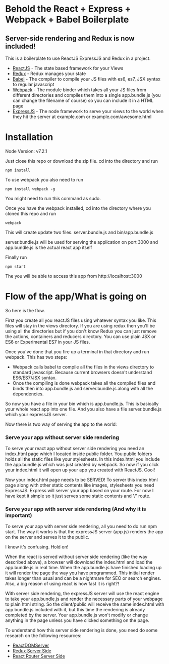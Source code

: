 # Behold the React + Express + Webpack + Babel Boilerplate
## Server-side rendering and Redux is now included!

This is a boilerplate to use ReactJS ExpressJS and Redux in a project.

- [ReactJS] - The state based framework for your Views
- [Redux] - Redux manages your state
- [Babel] - The compiler to compile your JS files with es6, es7, JSX syntax to regular javascript
- [Webpack] - The module binder which takes all your JS files from different directories and compiles them into a single app.bundle.js (you can change the filename of course) so you can include it in a HTML page
- [ExpressJS] - The node framework to serve your views to the world when they hit the server at example.com or example.com/awesome.html


# Installation

Node Version: v7.2.1

Just close this repo or download the zip file. cd into the directory and run

    npm install

To use webpack you also need to run

    npm install webpack -g

You might need to run this command as sudo.

Once you have the webpack installed, cd into the directory where you cloned this repo and run

    webpack

This will create update two files. server.bundle.js and bin/app.bundle.js

server.bundle.js will be used for serving the application on port 3000 and app.bundle.js is the actual react app itself

Finally run

    npm start

The you will be able to access this app from http://localhost:3000

# Flow of the app/What is going on
So here is the flow.

First you create all you reactJS files using whatever syntax you like. This files will stay in the views directory. If you are using redux then you'll be using all the directories but if you don't know Redux you can just remove the actions, containers and reducers directory. You can use plain JSX or ES6 or Experimental ES7 in your JS files.

Once you've done that you fire up a terminal in that directory and run webpack. This has two steps:

- Webpack calls babel to compile all the files in the views directory to standard javascript. Because current browsers doesn't understand ES6/ES7/JSX syntax.
- Once the compiling is done webpack takes all the compiled files and binds then into app.bundle.js and server.bundle.js along with all the dependencies.

So now you have a file in your bin which is app.bundle.js. This is basically your whole react app into one file. And you also have a file server.bundle.js which your expressJS server.

Now there is two way of serving the app to the world:

### Serve your app without server side rendering

To serve your react app without server side rendering you need an index.html page which I located inside public folder. You public folders holds all the static files like your stylesheets. In this index.html you include the app.bundle.js which was just created by webpack. So now if you click your index.html it will open up your app you created with ReactJS. Cool!

Now your index.html page needs to be SERVED! To server this index.html page along with other static contents like images, stylesheets you need ExpressJS. Express will server your app based on your route. For now I have kept it simple so it just serves some static contents and '/' route.

### Serve your app with server side rendering (And why it is important)

To serve your app with server side rendering, all you need to do run npm start. The way it works is that the expressJS server (app.js) renders the app on the server and serves it to the public.

I know it's confusing. Hold on!

When the react is served without server side rendering (like the way described above), a browser will download the index.html and load the app.bundle.js in real time. When the app.bundle.js have finished loading up it will render the page the way you have programmed. This initial render takes longer than usual and can be a nightmare for SEO or search engines. Also, a big reason of using react is how fast it is right?!

With server side rendering, the expressJS server will use the react engine to take your app.bundle.js and render the necessary parts of your webpage to plain html string. So the client/public will receive the same index.html with app.bundle.js included with it, but this time the rendering is already completed by the server. Your app.bundle.js won't modify or change anything in the page unless you have clicked something on the page.

To understand how this server side rendering is done, you need do some research on the following resources:

- [ReactDOMServer]
- [Redux Server Side]
- [React Router Server Side]


[ReactJS]: <https://facebook.github.io/react/>
[Babel]: <https://babeljs.io/>
[Webpack]: <https://webpack.github.io/>
[ExpressJS]: <http://expressjs.com/>
[Redux]: <http://redux.js.org/>
[ReactDOMServer]: <https://facebook.github.io/react/docs/react-dom-server.html>
[Redux Server Side]: <http://redux.js.org/docs/recipes/ServerRendering.html>
[React Router Server Side]: <https://github.com/ReactTraining/react-router/blob/master/docs/guides/ServerRendering.md>
